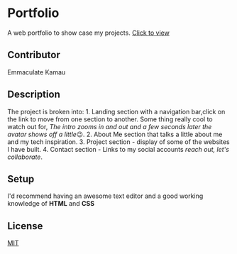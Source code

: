 # Portfolio
A web portfolio to show case my projects.
[Click to view](https://emmakamau.github.io/Portfolio/)

## Contributor
Emmaculate Kamau

## Description

The project is broken into:
    1. Landing section with a navigation bar,click on the link to move from one section to another. Some thing really cool to watch out for, *The intro zooms in and out and a few seconds later the avatar shows off a little*:wink:. 
    2. About Me section that talks a little about me and my tech inspiration.
    3. Project section - display of some of the websites I have built.
    4. Contact section - Links to my social accounts *reach out, let's collaborate*.

## Setup

I'd recommend having an awesome text editor and a good working knowledge of **HTML** and **CSS**

## License

[MIT](https://choosealicense.com/licenses/mit/)